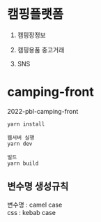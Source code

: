 #  캠핑플랫폼

1. 캠핑장정보

2. 캠핑용품 중고거래

3. SNS


# camping-front

2022-pbl-camping-front

```
yarn install

웹서버 실행
yarn dev
```

```
빌드
yarn build 
```

## 변수명 생성규칙

변수명 : camel case \
css :  kebab case